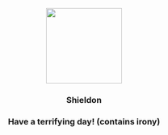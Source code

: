 <p align="center">
    <img src="https://raw.githubusercontent.com/PokeAPI/sprites/master/sprites/pokemon/410.png" width="150" height="150">
</p>
<h3 align="center"> <b>Shieldon</b></h3>
<h3 align="center">Have a terrifying day! (contains irony)</h3>
